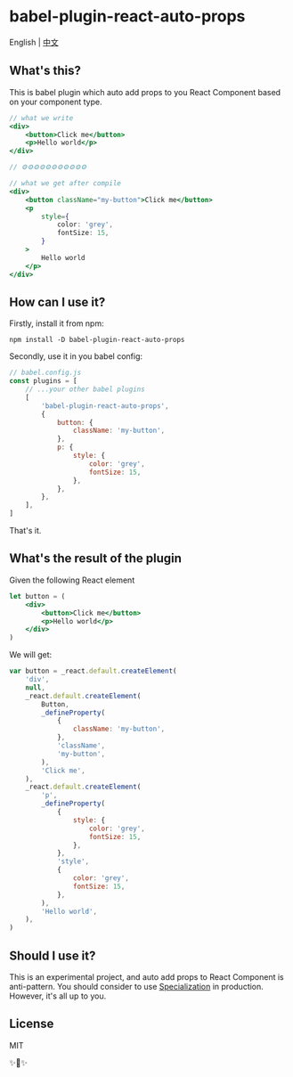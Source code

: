# babel-plugin-react-auto-props

English | [中文](/README.zh.md)

## What's this?

This is babel plugin which auto add props to you React Component based on your component type.

```jsx
// what we write
<div>
    <button>Click me</button>
    <p>Hello world</p>
</div>

// ⚙⚙⚙⚙⚙⚙⚙⚙⚙⚙⚙

// what we get after compile
<div>
    <button className="my-button">Click me</button>
    <p 
        style={
            color: 'grey',
            fontSize: 15,
        }
    >
        Hello world
    </p>
</div>
```

## How can I use it?

Firstly, install it from npm:

```
npm install -D babel-plugin-react-auto-props
```

Secondly, use it in you babel config:

```js
// babel.config.js
const plugins = [
    // ...your other babel plugins
    [
        'babel-plugin-react-auto-props',
        {
            button: {
                className: 'my-button',
            },
            p: {
                style: {
                    color: 'grey',
                    fontSize: 15,
                },
            },
        },
    ],
]
```

That's it.

## What's the result of the plugin

Given the following React element

```jsx
let button = (
    <div>
        <button>Click me</button>
        <p>Hello world</p>
    </div>
)
```

We will get:

```js
var button = _react.default.createElement(
    'div',
    null,
    _react.default.createElement(
        Button,
        _defineProperty(
            {
                className: 'my-button',
            },
            'className',
            'my-button',
        ),
        'Click me',
    ),
    _react.default.createElement(
        'p',
        _defineProperty(
            {
                style: {
                    color: 'grey',
                    fontSize: 15,
                },
            },
            'style',
            {
                color: 'grey',
                fontSize: 15,
            },
        ),
        'Hello world',
    ),
)
```

## Should I use it?

This is an experimental project, and auto add props to React Component is anti-pattern. You should consider to use [Specialization](https://reactjs.org/docs/composition-vs-inheritance.html#specialization) in production. However, it's all up to you.

## License

MIT

✨🍰✨
